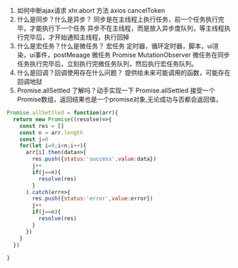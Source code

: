 1. 如何中断ajax请求
xhr.abort 方法 axios cancelToken
2. 什么是同步？什么是异步？
同步是在主线程上执行任务，前一个任务执行完毕，才能执行下一个任务
异步不在主线程，而是放入异步度队列，等主线程执行完毕后，才开始通知主线程，执行回掉
3. 什么是宏任务？什么是微任务？
宏任务 定时器，循环定时器，脚本，ui渲染，ui事件，postMeaage
微任务 Promise MutationObserver 
微任务在同步任务执行完毕后，立刻执行完微任务队列，然后执行宏任务队列。
4. 什么是回调？回调使用存在什么问题？
提供给未来可能调用的函数，可能存在回调地狱
5. Promise.allSettled 了解吗？动手实现一下 Promise.allSettled
接受一个Promise数组，返回结果也是一个promise对象,无论成功与否都会返回值，
```js
Promise.allSettled = function(arr){
  return new Promise((resolve)=>{
    const res = []
    const n = arr.length
    const j=0
    for(let i=0;i<n;i++){
      arr[i].then(data=>{
        res.push({status:'success',value:data})
        j++
        if(j==n){
          resolve(res)
        }
      ).catch(err=>{
        res.push({status:'error',value:error})
        j++
        if(j==n){
          resolve(res)
        }
      })
    }
  })
  
}
```
